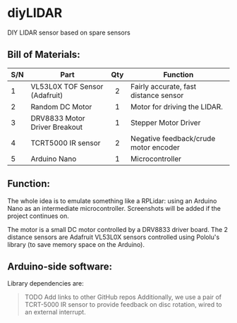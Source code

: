 # diyLIDAR
DIY LIDAR sensor based on spare sensors

## Bill of Materials:
| S/N 	| Part                          	| Qty 	| Function                              	|
|-----	|-------------------------------	|:---:	|---------------------------------------	|
| 1   	| VL53L0X TOF Sensor (Adafruit) 	|  2  	| Fairly accurate, fast distance sensor 	|
| 2   	| Random DC Motor        	        |  1  	| Motor for driving the LIDAR.          	|
| 3   	| DRV8833 Motor Driver Breakout   	|  1  	| Stepper Motor Driver                  	|
| 4   	| TCRT5000 IR sensor            	|  2  	| Negative feedback/crude motor encoder 	|
| 5  	| Arduino Nano                  	|  1  	| Microcontroller                       	|

## Function:
The whole idea is to emulate something like a RPLidar: using an Arduino Nano as an intermediate microcontroller.
Screenshots will be added if the project continues on.

The motor is a small DC motor controlled by a DRV8833 driver board.
The 2 distance sensors are Adafruit VL53L0X sensors controlled using Pololu's library (to save memory space on the Arduino).

## Arduino-side software:
Library dependencies are:
> TODO Add links to other GitHub repos
Additionally, we use a pair of TCRT-5000 IR sensor to provide feedback on disc rotation, wired to an external interrupt.